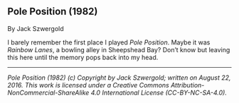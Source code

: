 ## Pole Position (1982)

By Jack Szwergold

I barely remember the first place I played *Pole Position*. Maybe it was  *Rainbow Lanes*, a bowling alley in Sheepshead Bay? Don’t know but leaving this here until the memory pops back into my head.

***

*Pole Position (1982) (c) Copyright by Jack Szwergold; written on August 22, 2016. This work is licensed under a Creative Commons Attribution-NonCommercial-ShareAlike 4.0 International License (CC-BY-NC-SA-4.0).*